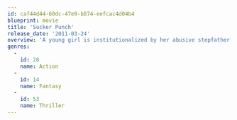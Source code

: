 ```yaml
---
id: caf44d44-60dc-47e9-b874-eefcac4d04b4
blueprint: movie
title: 'Sucker Punch'
release_date: '2011-03-24'
overview: 'A young girl is institutionalized by her abusive stepfather. Retreating to an alternative reality as a coping strategy, she envisions a plan which will help her escape from the mental facility.'
genres:
  -
    id: 28
    name: Action
  -
    id: 14
    name: Fantasy
  -
    id: 53
    name: Thriller
---
```

